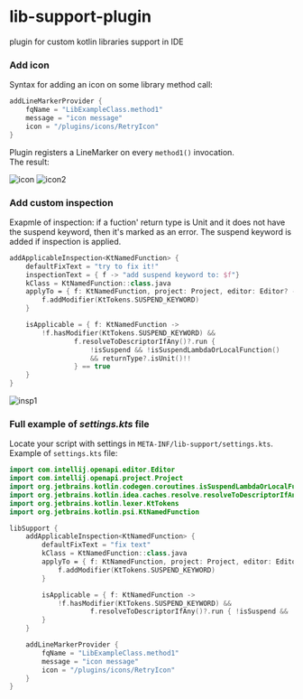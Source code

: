 # lib-support-plugin
plugin for custom kotlin libraries support in IDE


### Add icon
Syntax for adding an icon on some library method call:
```kotlin
addLineMarkerProvider {
    fqName = "LibExampleClass.method1"
    message = "icon message"
    icon = "/plugins/icons/RetryIcon"
}
```
Plugin registers a LineMarker on every `method1()` invocation. \
The result:

![icon](https://user-images.githubusercontent.com/15042786/86406056-20000580-bcbb-11ea-9a30-5e758fec9c83.png)
![icon2](https://user-images.githubusercontent.com/15042786/86406130-3b6b1080-bcbb-11ea-9b1e-93835dd79e35.png)



### Add custom inspection
Exapmle of inspection: if a fuction' return type is Unit and it does not have the suspend keyword, then it's marked as an error. The suspend keyword is added if inspection is applied.
```kotlin
addApplicableInspection<KtNamedFunction> {
    defaultFixText = "try to fix it!"
    inspectionText = { f -> "add suspend keyword to: $f"}
    kClass = KtNamedFunction::class.java
    applyTo = { f: KtNamedFunction, project: Project, editor: Editor? ->
        f.addModifier(KtTokens.SUSPEND_KEYWORD)
    }

    isApplicable = { f: KtNamedFunction ->
        !f.hasModifier(KtTokens.SUSPEND_KEYWORD) &&
                f.resolveToDescriptorIfAny()?.run {
                    !isSuspend && !isSuspendLambdaOrLocalFunction()
                    && returnType?.isUnit()!!
                } == true
    }
}
```
![insp1](https://user-images.githubusercontent.com/15042786/86418401-a545e300-bcd8-11ea-8e4a-a01e600cdcde.png)


### Full example of *settings.kts* file

Locate your script with settings in `META-INF/lib-support/settings.kts`. \
Example of `settings.kts` file:

```kotlin
import com.intellij.openapi.editor.Editor
import com.intellij.openapi.project.Project
import org.jetbrains.kotlin.codegen.coroutines.isSuspendLambdaOrLocalFunction
import org.jetbrains.kotlin.idea.caches.resolve.resolveToDescriptorIfAny
import org.jetbrains.kotlin.lexer.KtTokens
import org.jetbrains.kotlin.psi.KtNamedFunction

libSupport {
    addApplicableInspection<KtNamedFunction> {
        defaultFixText = "fix text"
        kClass = KtNamedFunction::class.java
        applyTo = { f: KtNamedFunction, project: Project, editor: Editor? ->
            f.addModifier(KtTokens.SUSPEND_KEYWORD)
        }

        isApplicable = { f: KtNamedFunction ->
            !f.hasModifier(KtTokens.SUSPEND_KEYWORD) &&
                    f.resolveToDescriptorIfAny()?.run { !isSuspend && !isSuspendLambdaOrLocalFunction() }
        }
    }

    addLineMarkerProvider {
        fqName = "LibExampleClass.method1"
        message = "icon message"
        icon = "/plugins/icons/RetryIcon"
    }
}
```
